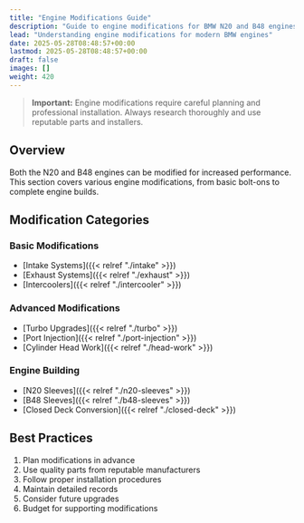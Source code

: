 ```yaml
---
title: "Engine Modifications Guide"
description: "Guide to engine modifications for BMW N20 and B48 engines"
lead: "Understanding engine modifications for modern BMW engines"
date: 2025-05-28T08:48:57+00:00
lastmod: 2025-05-28T08:48:57+00:00
draft: false
images: []
weight: 420
---
```


> **Important:** Engine modifications require careful planning and professional installation. Always research thoroughly and use reputable parts and installers.

## Overview

Both the N20 and B48 engines can be modified for increased performance. This section covers various engine modifications, from basic bolt-ons to complete engine builds.

## Modification Categories

### Basic Modifications
- [Intake Systems]({{< relref "./intake" >}})
- [Exhaust Systems]({{< relref "./exhaust" >}})
- [Intercoolers]({{< relref "./intercooler" >}})

### Advanced Modifications
- [Turbo Upgrades]({{< relref "./turbo" >}})
- [Port Injection]({{< relref "./port-injection" >}})
- [Cylinder Head Work]({{< relref "./head-work" >}})

### Engine Building
- [N20 Sleeves]({{< relref "./n20-sleeves" >}})
- [B48 Sleeves]({{< relref "./b48-sleeves" >}})
- [Closed Deck Conversion]({{< relref "./closed-deck" >}})

## Best Practices

1. Plan modifications in advance
2. Use quality parts from reputable manufacturers
3. Follow proper installation procedures
4. Maintain detailed records
5. Consider future upgrades
6. Budget for supporting modifications 